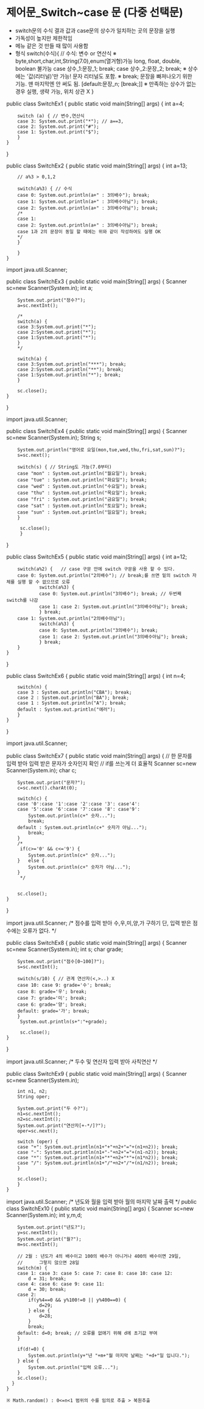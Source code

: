 # 제어문_Switch~case 문 (다중 선택문)
- switch문의 수식 결과 값과 case문의 상수가 일치하는 곳의 문장을 실행 
- 가독성이 높지만 제한적임 
- 메뉴 같은 것 만들 때 많이 사용함 
- 형식   switch(수식){ // 수식: 변수 or 연산식
             ※ byte,short,char,int,String(7.0),enum(열거형)가능 
			    long, float, double, boolean 불가능 
		case 상수_1:문장_1; break;
		case 상수_2:문장_2; break;
		     ※ 상수에는 '값(리터널)'만 가능! 문자 리터널도 포함. 
			 ※ break; 문장을 빠져나오기 위한 기능. 맨 마지막엔 안 써도 됨.
		[default:문장_n; [break;]]
		     ※ 만족하는 상수가 없는 경우 실행, 생략 가능, 위치 상관 X 
		}

public class SwitchEx1 {
	public static void main(String[] args) {
		int a=4;
		
		switch (a) { // 변수,연산식
		case 3: System.out.print("*"); // a==3,  
		case 2: System.out.print("#"); 
		case 1: System.out.print("$");
		}
	}
}

public class SwitchEx2 {
	public static void main(String[] args) {
		int a=13;
		
		// a%3 > 0,1,2  
		
		switch(a%3) { // 수식
		case 0: System.out.println(a+" : 3의배수"); break;
		case 1: System.out.println(a+" : 3의배수아님"); break;
		case 2: System.out.println(a+" : 3의배수아님"); break; 
		/*
		case 1: 
		case 2: System.out.println(a+" : 3의배수아님"); break;
		case 1과 2의 문장이 동일 할 때에는 위와 같이 작성하여도 실행 OK 
		*/
		}
		
		}
	}

import java.util.Scanner;

public class SwitchEx3 {
	public static void main(String[] args) {
		Scanner sc=new Scanner(System.in);
		int a;
		
		System.out.print("정수?");
		a=sc.nextInt();

		/*
		switch(a) {
		case 3:System.out.print("*");
		case 2:System.out.print("*");
		case 1:System.out.print("*");
		}
		*/
		
		switch(a) {
		case 3:System.out.println("***"); break;
		case 2:System.out.println("**"); break;
		case 1:System.out.println("*"); break;
		}
		
		sc.close();		
	}
}

import java.util.Scanner;

public class SwitchEx4 {
	public static void main(String[] args) {
		Scanner sc=new Scanner(System.in);
		String s;
		
		System.out.println("영어로 요일(mon,tue,wed,thu,fri,sat,sun)?");
		s=sc.next();
		
		switch(s) { // String도 가능(7.0부터)
		case "mon" : System.out.println("월요일"); break;
		case "tue" : System.out.println("화요일"); break;
		case "wed" : System.out.println("수요일"); break;
		case "thu" : System.out.println("목요일"); break;
		case "fri" : System.out.println("금요일"); break;
		case "sat" : System.out.println("토요일"); break;
		case "sun" : System.out.println("일요일"); break;
		}
		
		 sc.close();
		 }
}

public class SwitchEx5 {
	public static void main(String[] args) {
		int a=12;
		
		switch(a%2) {   // case 구문 안에 switch 구문을 사용 할 수 있다.
		case 0: System.out.println("2의배수"); // break;를 쓰면 밑의 switch 자체를 실행 할 수 없으므로 오류
				switch(a%3) {
				case 0: System.out.println("3의배수"); break; // 두번째 switch를 나감
				case 1: case 2: System.out.println("3의배수아님"); break;
		        } break;
		case 1: System.out.println("2의배수아님");
				switch(a%3) {
				case 0: System.out.println("3의배수"); break;
				case 1: case 2: System.out.println("3의배수아님"); break;
				} break;
		}
	}
}

public class SwitchEx6 {
	public static void main(String[] args) {
		int n=4;
		
		switch(n) {
		case 3 : System.out.println("CBA"); break;
		case 2 : System.out.println("BA"); break;
		case 1 : System.out.println("A"); break;
		default : System.out.println("에러"); 
		}
	}
}

import java.util.Scanner;

public class SwitchEx7 {
	public static void main(String[] args) {
		// 한 문자를 입력 받아 입력 받은 문자가 숫자인지 확인
		// if를 쓰는게 더 효율적 
		Scanner sc=new Scanner(System.in);
		char c; 
		
		System.out.print("문자?");
		c=sc.next().charAt(0);
		
		switch(c) {
		case '0':case '1':case '2':case '3': case'4':
		case '5':case '6':case '7':case '8': case'9':	
			System.out.println(c+" 숫자...");
			break;
		default : System.out.println(c+" 숫자가 아님...");
			break;
		}
		/*
		 if(c>='0' && c<='9') {
		 	System.out.println(c+" 숫자...");
		}	else {
			System.out.println(c+" 숫자가 아님...");
		}
		 */
		
		
		sc.close();		
	}
}

import java.util.Scanner;
/*
 점수를 입력 받아 수,우,미,양,가 구하기
 단, 입력 받은 점수에는 오류가 없다.
 */

public class SwitchEx8 {
	public static void main(String[] args) {
		Scanner sc=new Scanner(System.in);
		int s;
		char grade;
		
		System.out.print("점수[0~100]?");
		s=sc.nextInt();
		
		switch(s/10) { // 관계 연산자(<,>..) X 
		case 10: case 9: grade='수'; break;
		case 8: grade='우'; break;
		case 7: grade='미'; break;
		case 6: grade='양'; break;
		default: grade='가'; break;
		}
		 System.out.println(s+":"+grade);
		 
		 sc.close();		
	}
}

import java.util.Scanner;
/*
 두수 및 연산자 입력 받아 사칙연산
 */

public class SwitchEx9 {
	public static void main(String[] args) {
		Scanner sc=new Scanner(System.in);
		
		int n1, n2;
		String oper;
		
		System.out.print("두 수?");
		n1=sc.nextInt();
		n2=sc.nextInt();
		System.out.print("연산자[+-*/]?");
		oper=sc.next();
		
		switch (oper) {
		case "+": System.out.println(n1+"+"+n2+"="+(n1+n2)); break;
		case "-": System.out.println(n1+"-"+n2+"="+(n1-n2)); break;
		case "*": System.out.println(n1+"*"+n2+"*"+(n1*n2)); break;
		case "/": System.out.println(n1+"/"+n2+"/"+(n1/n2)); break;
		}
		
		sc.close();		
		}		
	}
	
import java.util.Scanner;
/*
 년도와 월을 입력 받아 월의 마지막 날짜 출력 
 */
public class SwitchEx10 {
	public static void main(String[] args) {
		Scanner sc=new Scanner(System.in);
		int y,m,d;
		
		System.out.print("년도?");
		y=sc.nextInt();
		System.out.print("월?");
		m=sc.nextInt();
		
		// 2월 : 년도가 4의 배수이고 100의 배수가 아니거나 400의 배수이면 29일,
		//      그렇지 않으면 28일 
		switch(m) {
		case 1: case 3: case 5: case 7: case 8: case 10: case 12:
			d = 31; break;
		case 4: case 6: case 9: case 11: 
			d = 30; break;
		case 2: 
			if(y%4==0 && y%100!=0 || y%400==0) {
				d=29; 
			} else { 
				d=28;
			}
			break;
		default: d=0; break; // 오류를 없애기 위해 d에 초기값 부여 
		}
		
		if(d!=0) {
			System.out.println(y+"년 "+m+"월 마지막 날짜는 "+d+"일 입니다.");
		} else {
			System.out.println("입력 오류...");
		}
		sc.close();
      }
	}	

    ※ Math.random() : 0<=n<1 범위의 수를 임의로 추출 > 복원추출 	
	
